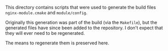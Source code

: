 This directory contains scripts that were used to generate the build files
`nginx-module.cmake` and `module/config`.

Originally this generation was part of the build (via the `Makefile`), but
the generated files have since been added to the repository.  I don't expect
that they will ever need to be regenerated.

The means to regenerate them is preserved here.
